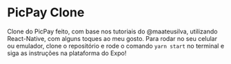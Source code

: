 # PicPay Clone
Clone do PicPay feito, com base nos tutoriais do @maateusilva, utilizando React-Native, com alguns toques ao meu gosto.
Para rodar no seu celular ou emulador, clone o repositório e rode o comando ```yarn start``` no terminal e siga as instruções na plataforma do Expo!

